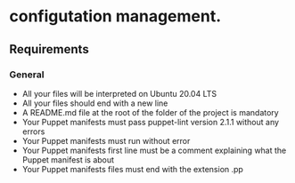 # configutation management. 

## Requirements
### General
 * All your files will be interpreted on Ubuntu 20.04 LTS
 * All your files should end with a new line
 * A README.md file at the root of the folder of the project is mandatory
 * Your Puppet manifests must pass puppet-lint version 2.1.1 without any errors
 * Your Puppet manifests must run without error
 * Your Puppet manifests first line must be a comment explaining what the Puppet manifest is about
 * Your Puppet manifests files must end with the extension .pp